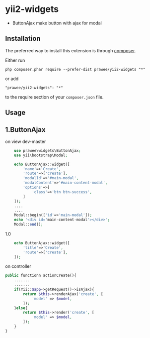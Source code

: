 yii2-widgets
============
- ButtonAjax make button with ajax for modal

Installation
------------

The preferred way to install this extension is through [composer](http://getcomposer.org/download/).

Either run

```
php composer.phar require --prefer-dist prawee/yii2-widgets "*"
```

or add

```
"prawee/yii2-widgets": "*"
```

to the require section of your `composer.json` file.


Usage
-----

1.ButtonAjax
----------
on view 
dev-master
```php
    use prawee\widgets\ButtonAjax;
    use yii\bootstrap\Modal;

    echo ButtonAjax::widget([
        'name'=>'Create',
        'route'=>['create'],
        'modalId'=>'#main-modal',
        'modalContent'=>'#main-content-modal',
        'options'=>[
            'class'=>'btn btn-success',
        ]
    ]);
    ....
    ....
    Modal::begin(['id'=>'main-modal']);
    echo '<div id='main-content-modal'></div>';
    Modal::end();
```
1.0
```php
    echo ButtonAjax::widget([
        'title'=>'Create',
        'route'=>['create'],
    ]);
```

on controller

```php
public functionn actionCreate(){
    .......
    .......
    if(Yii::$app->getRequest()->isAjax){
        return $this->renderAjax('create', [
            'model' => $model,
        ]);
    }else{
        return $this->render('create', [
            'model' => $model,
        ]);
    }
}
```